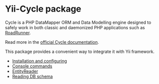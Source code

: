 # Yii-Cycle package

Cycle is a PHP DataMapper ORM and Data Modelling engine designed to safely work in both classic and daemonized PHP
applications such as [RoadRunner](https://github.com/roadrunner-server/roadrunner).

Read more in the [official Cycle documentation](https://cycle-orm.dev/docs/readme/2.x).

This package provides a convenient way to integrate it with Yii framework.

- [Installation and configuring](installation.md)
- [Console commands](console-commands.md)
- [EntityReader](entity-reader.md)
- [Reading DB schema](reading-schema.md)
